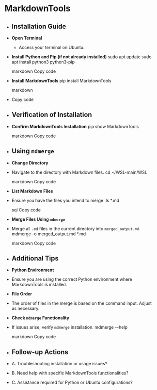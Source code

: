 # MarkdownTools
- ## Installation Guide
- **Open Terminal**
	- Access your terminal on Ubuntu.
- **Install Python and Pip (if not already installed)**
  sudo apt update
  sudo apt install python3 python3-pip
  
  markdown
  Copy code
- **Install MarkdownTools**
  pip install MarkdownTools
  
  markdown
- Copy code
- ## Verification of Installation
- **Confirm MarkdownTools Installation**
  pip show MarkdownTools
  
  markdown
  Copy code
- ## Using `mdmerge`
- **Change Directory**
- Navigate to the directory with Markdown files.
  cd ~/WSL-main/WSL
  
  markdown
  Copy code
- **List Markdown Files**
- Ensure you have the files you intend to merge.
  ls *.md
  
  sql
  Copy code
- **Merge Files Using `mdmerge`**
- Merge all `.md` files in the current directory into `merged_output.md`.
  mdmerge -o merged_output.md *.md
  
  markdown
  Copy code
- ## Additional Tips
- **Python Environment**
- Ensure you are using the correct Python environment where MarkdownTools is installed.
- **File Order**
- The order of files in the merge is based on the command input. Adjust as necessary.
- **Check `mdmerge` Functionality**
- If issues arise, verify `mdmerge` installation.
  mdmerge --help
  
  markdown
  Copy code
- ## Follow-up Actions
- A. Troubleshooting installation or usage issues?
- B. Need help with specific MarkdownTools functionalities?
- C. Assistance required for Python or Ubuntu configurations?